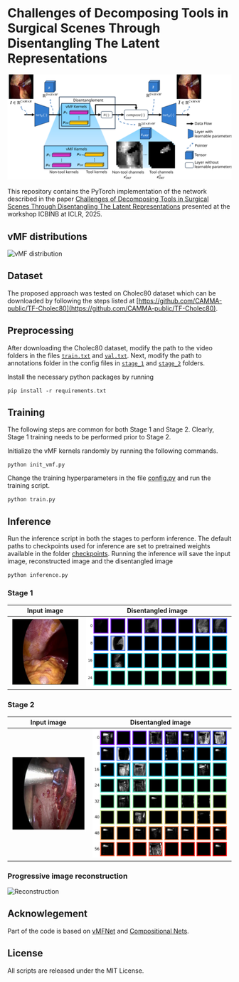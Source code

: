 # Challenges of Decomposing Tools in Surgical Scenes Through Disentangling The Latent Representations

<img src="assets/concept_figure.svg" />

This repository contains the PyTorch implementation of the network described in the paper [Challenges of Decomposing Tools in Surgical Scenes Through Disentangling The Latent Representations](https://openreview.net/forum?id=vwDshzzBrl&referrer=%5Bthe%20profile%20of%20Sai%20Lokesh%20Gorantla%5D(%2Fprofile%3Fid%3D~Sai_Lokesh_Gorantla1)) presented at the workshop ICBINB at ICLR, 2025.

## vMF distributions

![vMF distribution](assets/vMFDistributions.gif)

## Dataset
The proposed approach was tested on Cholec80 dataset which can be downloaded by following the steps listed at [https://github.com/CAMMA-public/TF-Cholec80](https://github.com/CAMMA-public/TF-Cholec80).

## Preprocessing
After downloading the Cholec80 dataset, modify the path to the video folders in the files [`train.txt`](data/train.txt) and [`val.txt`](data/val.txt). Next, modify the path to annotations folder in the config files in [`stage_1`](stage_1) and [`stage_2`](stage_2) folders.

Install the necessary python packages by running

```
pip install -r requirements.txt
```

## Training

The following steps are common for both Stage 1 and Stage 2. Clearly, Stage 1 training needs to be performed prior to Stage 2. 

Initialize the vMF kernels randomly by running the following commands.

```
python init_vmf.py
```

Change the training hyperparameters in the file [config.py](stage_1/config.py) and run the training script.

```
python train.py
```

## Inference

Run the inference script in both the stages to perform inference. The default paths to checkpoints used for inference are set to pretrained weights available in the folder [checkpoints](checkpoints). Running the inference will save the input image, reconstructed image and the disentangled image 

```
python inference.py
```

### Stage 1

| Input image | Disentangled image |
|---------|---------|
| ![Input image](assets/val_inp_img_5.png) | ![Disentangled image](assets/val_zvmf_5.png) |

### Stage 2

| Input image | Disentangled image |
|---------|---------|
| ![Input image](assets/ch5_inp_img_tool_1.png) | ![Disentangled image](assets/vmf_tool1.png) |

### Progressive image reconstruction

![Reconstruction](assets/ch5_7_tool_grid.png)

## Acknowlegement
Part of the code is based on [vMFNet](https://github.com/vios-s/vMFNet) and [Compositional Nets](https://github.com/AdamKortylewski/CompositionalNets).

## License
All scripts are released under the MIT License.